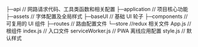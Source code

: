 ├─api                   // 网路请求代码、工具类函数和相关配置
├─application           // 项目核心功能
├─assets                // 字体配置及全局样式
├─baseUI                // 基础 UI 轮子
├─components            // 可复用的 UI 组件
├─routes                // 路由配置文件
└─store                 //redux 相关文件
App.js                // 根组件
index.js              // 入口文件
serviceWorker.js      // PWA 离线应用配置
style.js              // 默认样式
